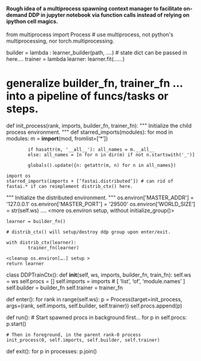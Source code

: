 #### Rough idea of a multiprocess spawning context manager to facilitate on-demand DDP in jupyter notebook via function calls instead of relying on ipython cell magics.

from multiprocess import Process  # use multiprocess, not python's multiprocessing, nor torch.multiprocessing.

builder = lambda : learner_builder(path, ….) # state dict can be passed in here….
trainer = lambda learner: learner.fit(……)

# generalize builder_fn, trainer_fn ... into a pipeline of funcs/tasks or steps.

def init_process(rank, imports, builder_fn, trainer_fn):
	""" Initialize the child process environment. """
    def starred_imports(modules):
        for mod in modules:
            m = __import__(mod, fromlist=[‘*’])
            
            if hasattr(m, '__all__'): all_names = m.__all__
            else: all_names = [n for n in dir(m) if not n.startswith('_')]

            globals().update({n: getattr(m, n) for n in all_names})

	import os
	starred_imports(imports + [‘fastai.distributed’]) # can rid of fastai.* if can reimplement distrib_ctx() here.

  """ Initialize the distributed environment. """
  os.environ['MASTER_ADDR'] = '127.0.0.1'
  os.environ['MASTER_PORT'] = '29500'
  os.environ[‘WORLD_SIZE’] = str(self.ws)
  ….
  <more os.environ setup, without initialize_group()>

	learner = builder_fn()

	# distrib_ctx() will setup/destroy ddp group upon enter/exit.

    with distrib_ctx(learner):
    		trainer_fn(learner)

	<cleanup os.environ[….] setup >
    return learner


 class DDPTrainCtx():
   def __init__(self, ws, imports, builder_fn, train_fn):
	self.ws = ws
	self.procs = []
        self.imports = imports # [ ‘list’, ‘of’, ‘module.names’ ]
        self.builder = builder_fn
        self.trainer = trainer_fn

  def enter():
    for rank in range(self.ws):
        p = Process(target=init_process,
				   args=(rank, self.imports, self.builder, self.trainer))
        self.procs.append(p)

  def run():
	# Start spawned procs in background first…
	for p in self.procs: p.start()

	# Then in foreground, in the parent rank-0 process
	init_process(0, self.imports, self.builder, self.trainer)

  def exit():
    for p in processes: p.join()
